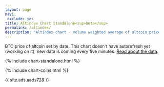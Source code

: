 ```yaml
---
layout: page
navi:
 exclude: yes
title: Altindex Chart Standalone<sup>beta</sup>
permalink: /altindex/
description: "Altindex chart - volume weighted average of altcoin price relative to bitcoin"
---
```


BTC price of altcoin set by date. This chart doesn't have autorefresh yet (working on it), new data is coming every five minutes.
[Read about the data](https://data.altcointrading.net/how/).

{% include chart-standalone.html %}

{% include chart-coins.html %}


{{ site.ads.aads728 }}
